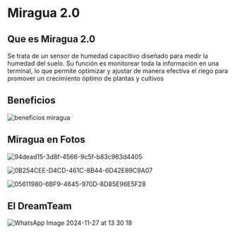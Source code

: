 # Miragua 2.0

## Que es Miragua 2.0

Se trata de un sensor de humedad capacitivo diseñado para medir la humedad del suelo. Su función es monitorear
toda la información en una terminal, lo que permite optimizar y ajustar de manera efectiva el riego para
promover un crecimiento óptimo de plantas y cultivos

## Beneficios

![beneficios miragua](https://github.com/user-attachments/assets/f112fb2c-7070-4fba-bbd0-bc888da673b1)

## Miragua en Fotos

![94dead15-3d8f-4566-9c5f-b83c963d4405](https://github.com/user-attachments/assets/581f2677-790c-4f33-9de4-010436a5c998)

![0B254CEE-D4CD-461C-8B44-6D42E89C9A07](https://github.com/user-attachments/assets/5a1b5cb3-946a-4204-a77c-384d94508c2f)

![05611980-6BF9-4645-970D-8D85E96E5F28](https://github.com/user-attachments/assets/5096632a-e9a2-4bd0-ae62-0151ed98edd6)

## El DreamTeam

![WhatsApp Image 2024-11-27 at 13 30 18](https://github.com/user-attachments/assets/ed8050a9-ee66-4bf0-9e9d-bb2be55f9f2a)

